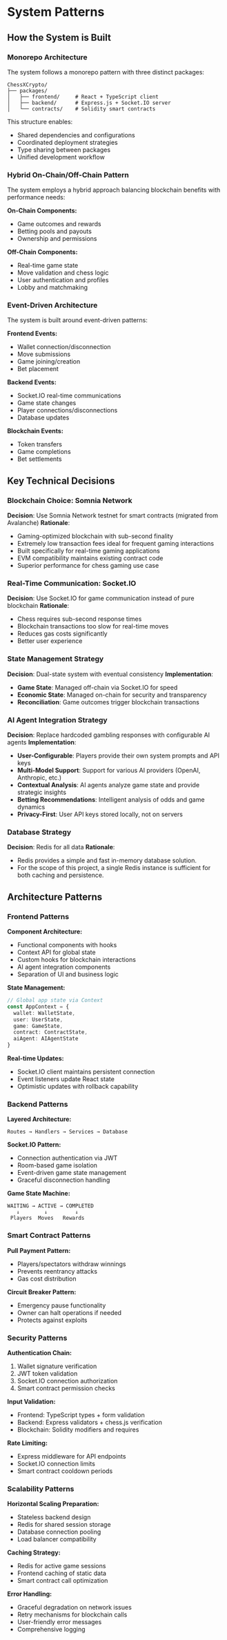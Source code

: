 # System Patterns

## How the System is Built

### Monorepo Architecture
The system follows a monorepo pattern with three distinct packages:

```
ChessXCrypto/
├── packages/
│   ├── frontend/     # React + TypeScript client
│   ├── backend/      # Express.js + Socket.IO server
│   └── contracts/    # Solidity smart contracts
```

This structure enables:
- Shared dependencies and configurations
- Coordinated deployment strategies
- Type sharing between packages
- Unified development workflow

### Hybrid On-Chain/Off-Chain Pattern
The system employs a hybrid approach balancing blockchain benefits with performance needs:

**On-Chain Components:**
- Game outcomes and rewards
- Betting pools and payouts
- Ownership and permissions

**Off-Chain Components:**
- Real-time game state
- Move validation and chess logic
- User authentication and profiles
- Lobby and matchmaking

### Event-Driven Architecture
The system is built around event-driven patterns:

**Frontend Events:**
- Wallet connection/disconnection
- Move submissions
- Game joining/creation
- Bet placement

**Backend Events:**
- Socket.IO real-time communications
- Game state changes
- Player connections/disconnections
- Database updates

**Blockchain Events:**
- Token transfers
- Game completions
- Bet settlements

## Key Technical Decisions

### Blockchain Choice: Somnia Network
**Decision**: Use Somnia Network testnet for smart contracts (migrated from Avalanche)
**Rationale**: 
- Gaming-optimized blockchain with sub-second finality
- Extremely low transaction fees ideal for frequent gaming interactions
- Built specifically for real-time gaming applications
- EVM compatibility maintains existing contract code
- Superior performance for chess gaming use case

### Real-Time Communication: Socket.IO
**Decision**: Use Socket.IO for game communication instead of pure blockchain
**Rationale**:
- Chess requires sub-second response times
- Blockchain transactions too slow for real-time moves
- Reduces gas costs significantly
- Better user experience

### State Management Strategy
**Decision**: Dual-state system with eventual consistency
**Implementation**:
- **Game State**: Managed off-chain via Socket.IO for speed
- **Economic State**: Managed on-chain for security and transparency
- **Reconciliation**: Game outcomes trigger blockchain transactions

### AI Agent Integration Strategy
**Decision**: Replace hardcoded gambling responses with configurable AI agents
**Implementation**:
- **User-Configurable**: Players provide their own system prompts and API keys
- **Multi-Model Support**: Support for various AI providers (OpenAI, Anthropic, etc.)
- **Contextual Analysis**: AI agents analyze game state and provide strategic insights
- **Betting Recommendations**: Intelligent analysis of odds and game dynamics
- **Privacy-First**: User API keys stored locally, not on servers

### Database Strategy
**Decision**: Redis for all data
**Rationale**:
- Redis provides a simple and fast in-memory database solution.
- For the scope of this project, a single Redis instance is sufficient for both caching and persistence.

## Architecture Patterns

### Frontend Patterns

**Component Architecture:**
- Functional components with hooks
- Context API for global state
- Custom hooks for blockchain interactions
- AI agent integration components
- Separation of UI and business logic

**State Management:**
```typescript
// Global app state via Context
const AppContext = {
  wallet: WalletState,
  user: UserState,
  game: GameState,
  contract: ContractState,
  aiAgent: AIAgentState
}
```

**Real-time Updates:**
- Socket.IO client maintains persistent connection
- Event listeners update React state
- Optimistic updates with rollback capability

### Backend Patterns

**Layered Architecture:**
```
Routes → Handlers → Services → Database
```

**Socket.IO Pattern:**
- Connection authentication via JWT
- Room-based game isolation
- Event-driven game state management
- Graceful disconnection handling

**Game State Machine:**
```
WAITING → ACTIVE → COMPLETED
   ↓        ↓         ↓
 Players  Moves   Rewards
```

### Smart Contract Patterns

**Pull Payment Pattern:**
- Players/spectators withdraw winnings
- Prevents reentrancy attacks
- Gas cost distribution

**Circuit Breaker Pattern:**
- Emergency pause functionality
- Owner can halt operations if needed
- Protects against exploits

### Security Patterns

**Authentication Chain:**
1. Wallet signature verification
2. JWT token validation
3. Socket.IO connection authorization
4. Smart contract permission checks

**Input Validation:**
- Frontend: TypeScript types + form validation
- Backend: Express validators + chess.js verification
- Blockchain: Solidity modifiers and requires

**Rate Limiting:**
- Express middleware for API endpoints
- Socket.IO connection limits
- Smart contract cooldown periods

### Scalability Patterns

**Horizontal Scaling Preparation:**
- Stateless backend design
- Redis for shared session storage
- Database connection pooling
- Load balancer compatibility

**Caching Strategy:**
- Redis for active game sessions
- Frontend caching of static data
- Smart contract call optimization

**Error Handling:**
- Graceful degradation on network issues
- Retry mechanisms for blockchain calls
- User-friendly error messages
- Comprehensive logging
